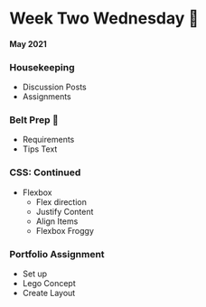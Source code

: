 # Week Two Wednesday 🐫
#### May 2021

### Housekeeping
* Discussion Posts
* Assignments

### Belt Prep 🥋
* Requirements
* Tips Text

### CSS: Continued
* Flexbox
    * Flex direction
    * Justify Content
    * Align Items
    * Flexbox Froggy

### Portfolio Assignment
* Set up
* Lego Concept
* Create Layout



